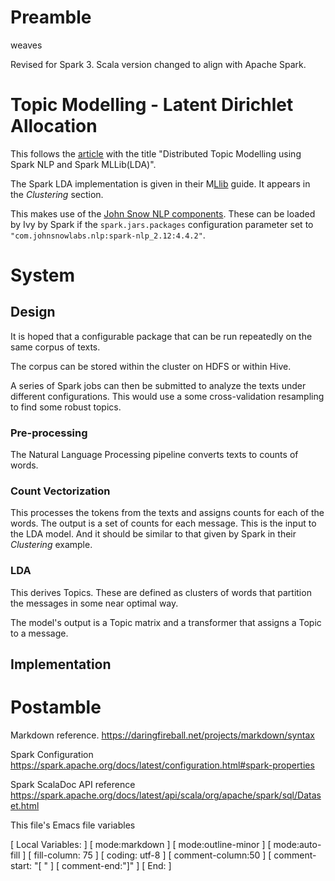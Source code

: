 # Preamble

weaves

Revised for Spark 3. Scala version changed to align with Apache Spark.

# Topic Modelling - Latent Dirichlet Allocation

This follows the [article](https://medium.com/analytics-vidhya/distributed-topic-modelling-using-spark-nlp-and-spark-mllib-lda-6db3f06a4da3)
with the title "Distributed Topic Modelling using Spark NLP and Spark MLLib(LDA)".

The Spark LDA implementation is given in their M[Llib](https://spark.apache.org/docs/latest/ml-guide.html) guide.
It appears in the *Clustering* section.

This makes use of the [John Snow NLP components](https://github.com/JohnSnowLabs/spark-nlp).
These can be loaded by Ivy by Spark if the `spark.jars.packages` configuration parameter set to
`"com.johnsnowlabs.nlp:spark-nlp_2.12:4.4.2"`.

# System

## Design

It is hoped that a configurable package that can be run repeatedly on the same corpus of texts.

The corpus can be stored within the cluster on HDFS or within Hive.

A series of Spark jobs can then be submitted to analyze the texts under different configurations. This would use a
some cross-validation resampling to find some robust topics.

### Pre-processing 

The Natural Language Processing pipeline converts texts to counts of words.

### Count Vectorization

This processes the tokens from the texts and assigns counts for each of the words. The output is a set of counts for
each message. This is the input to the LDA model. And it should be similar to that given by Spark in their *Clustering*
example.

### LDA

This derives Topics. These are defined as clusters of words that partition the messages in some near optimal way.

The model's output is a Topic matrix and a transformer that assigns a Topic to a message.

## Implementation



# Postamble

Markdown reference.
https://daringfireball.net/projects/markdown/syntax

Spark Configuration
https://spark.apache.org/docs/latest/configuration.html#spark-properties

Spark ScalaDoc API reference
https://spark.apache.org/docs/latest/api/scala/org/apache/spark/sql/Dataset.html

This file's Emacs file variables

[  Local Variables: ]
[  mode:markdown ]
[  mode:outline-minor ]
[  mode:auto-fill ]
[  fill-column: 75 ]
[  coding: utf-8 ]
[  comment-column:50 ]
[  comment-start: "[  "  ]
[  comment-end:"]" ]
[  End: ]

